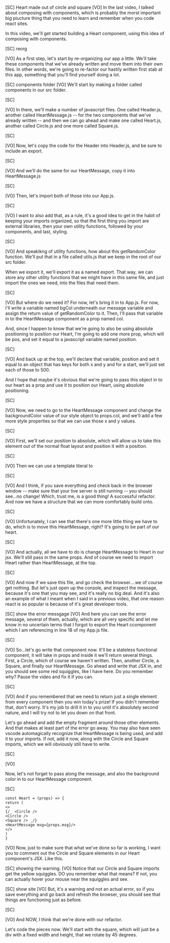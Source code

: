 [SC]
Heart made out of circle and square
[VO]
In the last video, I talked about composing with components, which is probably the morst important big piucture thing that you need to learn and remember when you code react sites.

In this video, we'll get started building a Heart component, using this idea of composing with components.

[SC]
reorg

[VO]
As a first step, let's start by re-organizing our app a little. We'll take these components that we've already written and move them into their own files. In other words, we're going to re-factor our hastily written first stab at this app, something that you'll find yourself doing a lot.

[SC]
components folder
[VO]
We'll start by making a folder called components in our src folder.

[SC]

[VO]
In there, we'll make a number of javascript files. One called Header.js, another called HeartMessage.js -- for the two components that we've already written -- and then we can go ahead and make one called Heart.js, another called Circle.js and one more called Square.js.

[SC]

[VO]
Now, let's copy the code for the Header into Header.js, and be sure to include an export.

[SC]

[VO]
And we'll do the same for our HeartMessage, copy it into HeartMessage.js

[SC]

[VO]
Then, let's import both of those into our App.js.

[SC]

[VO]
I want to also add that, as a rule, it's a good idea to get in the habit of keeping your imports organized, so that the first thing you import are external libraries, then your own utility functions, followed by your components, and last, styling.

[SC]

[VO]
And speakikng of utility functions, how about this getRandomColor function. We'll put that in a file called utils.js that we keep in the root of our src folder.

When we export it, we'll export it as a named export. That way, we can store any other utility functions that we might have in this same file, and just import the ones we need, into the files that need them.

[SC]

[VO]
But where do we need it? For now, let's bring it in to App.js. For now, I'll write a variable named bgCol underneath our message variable and assign the return value of getRandomColor to it. Then, I'll pass that variable in to the HeartMessage component as a prop named col.

And, since I happen to know that we're going to also be using absolute positioning to position our Heart, I'm going to add one more prop, which will be pos, and set it equal to a javascript variable named position.

[SC]

[VO]
And back up at the top, we'll declare that variable, position and set it equal to an object that has keys for both x and y and for a start, we'll just set each of those to 500.

And I hope that maybe it's obvious that we're going to pass this object in to our heart as a prop and use it to position our Heart, using absolute positioning.

[SC]

[VO]
Now, we need to go to the HeartMessage component and change the backgroundColor value of our style object to props.col, and we'll add a few more style properties so that we can use those x and y values.

[SC]

[VO]
First, we'll set our position to absolute, which will allow us to take this element out of the normal float layout and position it with a position.

[SC]

[VO]
Then we can use a template literal to

[SC]

[VO]
And I think, if you save everything and check back in the browser window -- make sure that your live server is still running -- you should see...no change! Which, trust me, is a good thing! A successful refactor. And now we have a structure that we can more comfortably build onto.

[SC]

[VO]
Unfortunately, I can see that there's one more little thing we have to do, which is to move this HeartMessage, right? It's going to be part of our heart.

[SC]

[VO]
And actually, all we have to do is change HeartMessage to Heart in our jsx. We'll still pass in the same props. And of course we need to import Heart rather than HeartMessage, at the top.

[SC]

[VO]
And now if we save this file, and go check the browser....we of course get nothing. But let's just open up the console, and inspect the message, because it's one that you may see, and it's really no big deal. And it's also an example of what I meant when I said in a previous video, that one reason react is so popular is because of it's great developer tools.

[SC]
show the error messgage
[VO]
And here you can see the error message, several of them, actually, which are all very specific and let me know in no uncertain terms that I forgot to export the Heart ccomponent which I am referencing in line 18 of my App.js file.

[SC]

[VO]
So...let's go write that component now. It'll be a stateless functional component, it will take in props and inside it we'll return several things. First, a Circle, which of course we haven't written. Then, another Circle, a Square, and finally our HeartMessage. Go ahead and write that JSX in, and you should see some red squiggles, like I have here. Do you remember why?
Pause the video and fix it if you can.

[SC]

[VO]
And if you remembered that we need to return just a single element from every component then you win today's prize! If you didn't remember that, don't worry. It's my job to drill it in to you until it's absolutely second nature, and I will try not to let you down on that front.

Let's go ahead and add the empty fragment around those other elements. And that makes at least part of the error go away. You may also have seen vscode automagically recognize that HeartMessage is being used, and add it to your imports. If not, add it now, along with the Circle and Square imports, which we will obviously still have to write.

[SC]

[VO]

Now, let's not forget to pass along the message, and also the background color in to our HeartMessage component.

[SC]

    const Heart = (props) => {
    return (
    <>
    {/_ <Circle />
    <Circle />
    <Square /> _/}
    <HeartMessage msg={props.msg}/>
    </>
    )
    }

[VO]
Now, just to make sure that what we've done so far is working, I want you to comment out the Circle and Square elements in our Heart component's JSX. Like this.

[SC]
showing the warning.
[VO]
Notice that our Circle and Square imports get the yellow squiggles. DO you remember what that means? If not, you can actually hover your mouse near the squiggles and see.

[SC]
show site
[VO]
But, it's a warning and not an actual error, so if you save everything and go back and refresh the browser, you should see that things are functioning just as before.

[SC]

[VO]
And NOW, I think that we're done with our refactor.

Let's code the pieces now. We'll start with the square, which will just be a div with a fixed width and height, that we rotate by 45 degrees.
